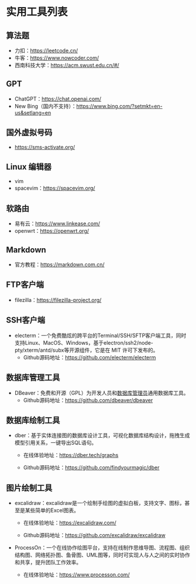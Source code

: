# 实用工具列表

## 算法题

- 力扣：https://leetcode.cn/
- 牛客：https://www.nowcoder.com/
- 西南科技大学：https://acm.swust.edu.cn/#/

## GPT

- ChatGPT：https://chat.openai.com/
- New Bing（国内不支持）：https://www.bing.com/?setmkt=en-us&setlang=en

## 国外虚拟号码

- https://sms-activate.org/

## Linux 编辑器

- vim
- spacevim：https://spacevim.org/

## 软路由

- 易有云：https://www.linkease.com/
- openwrt：https://openwrt.org/

## Markdown

- 官方教程：https://markdown.com.cn/

## FTP客户端

- filezilla：https://filezilla-project.org/

## SSH客户端

- electerm：一个免费酷炫的跨平台的Terminal/SSH/SFTP客户端工具，同时支持Linux、MacOS、Windows，基于electron/ssh2/node-pty/xterm/antd/subx等开源组件，它是在 MIT 许可下发布的。
  - Github源码地址：https://github.com/electerm/electerm

## 数据库管理工具

- DBeaver：免费和开源（GPL）为开发人员和[数据库管理员](https://baike.baidu.com/item/数据库管理员/1216449?fromModule=lemma_inlink)通用数据库工具。
  - Github源码地址：https://github.com/dbeaver/dbeaver

## 数据库绘制工具
- dber：基于实体连接图的数据库设计工具，可视化数据库结构设计，拖拽生成模型引用关系，一键导出SQL语句。

  - 在线体验地址：https://dber.tech/graphs 

  - Github源码地址：https://github.com/findyourmagic/dber

## 图片绘制工具

- excalidraw：excalidraw是一个绘制手绘图的虚拟白板，支持文字、图标，甚至是某些简单的Excel图表。

  - 在线体验地址：https://excalidraw.com/

  - Github源码地址：https://github.com/excalidraw/excalidraw

- ProcessOn：一个在线协作绘图平台，支持在线制作思维导图、流程图、组织结构图、网络拓扑图、鱼骨图、UML图等，同时可实现人与人之间的实时协作和共享，提升团队工作效率。
  - 在线体验地址：https://www.processon.com/

